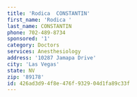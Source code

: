 ```yaml
---
title: 'Rodica  CONSTANTIN'
first_name: 'Rodica '
last_name: CONSTANTIN
phone: 702-489-8734
sponsored: '1'
category: Doctors
services: Anesthesiology
address: '10287 Jamapa Drive'
city: 'Las Vegas'
state: NV
zip: '89178'
id: 426ad3d9-4f8e-476f-9329-04d1fa89c33f
---
```

